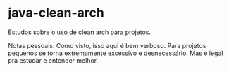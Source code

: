 # java-clean-arch

Estudos sobre o uso de clean arch para projetos.

Notas pessoais:
Como visto, isso aqui é bem verboso. Para projetos pequenos se torna extremamente excessivo e desnecessário.
Mas é legal pra estudar e entender melhor.
